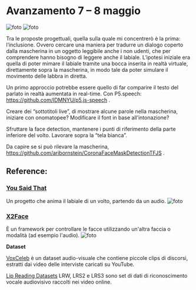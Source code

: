 # Avanzamento 7 – 8 maggio

![foto](https://github.com/ileniab/archive/new/master/ileniab/INVISIBLE/4.Avanzamento_7e8Maggio/progettazione.PNG)
![foto](https://github.com/ileniab/archive/new/master/ileniab/INVISIBLE/4.Avanzamento_7e8Maggio/prototipazione.PNG)

Tra le proposte progettuali, quella sulla quale mi concentrerò è la prima: l’inclusione. Ovvero cercare una maniera per tradurre un dialogo coperto dalla mascherina in un oggetto leggibile anche i non udenti, che per comprendere hanno bisogno di leggere anche il labiale.
L’ipotesi iniziale era quella di poter mimare il labiale tramite una bocca inserita in realtà virtuale, direttamente sopra la mascherina, in modo tale da poter simulare il movimento delle labbra in diretta.

Un primo approccio potrebbe essere quello di far comparire il testo del parlato in realtà aumentata in real-time. 
Con P5.speech: https://github.com/IDMNYU/p5.js-speech . 

Creare dei “sottotitoli live”, di mostrare alcune parole nella mascherina, iniziare con onomatopee? Modificare il font in base all’intonazione?


Sfruttare la face detection, mantenere i punti di riferimento della parte inferiore del volto. 
Lavorare sopra la “tela bianca”.

Da capire se si può rilevare la mascherina, https://github.com/aribornstein/CoronaFaceMaskDetectionTFJS .

## Reference:
### [You Said That](https://github.com/joonson/yousaidthat)
Un progetto che anima il labiale di un volto, partendo da un audio.
![foto](https://github.com/ileniab/archive/blob/master/ileniab/INVISIBLE/3.Proposte_progetto/img/foto-1.PNG)

### [X2Face](https://github.com/oawiles/X2Face)
È un framework per controllare le facce utilizzando un'altra faccia o modalità (ad esempio l'audio).
![foto](https://github.com/ileniab/archive/blob/master/ileniab/INVISIBLE/3.Proposte_progetto/img/foto-2.PNG)

**Dataset**

[VoxCeleb](http://www.robots.ox.ac.uk/~vgg/data/voxceleb/)
è un dataset audio-visuale che contiene piccole clips di discorsi, estratti dai video delle interviste caricati su YouTube.

[Lip Reading Datasets](http://www.robots.ox.ac.uk/~vgg/data/lip_reading/)
LRW, LRS2 e LRS3 sono set di dati di riconoscimento vocale audiovisivo raccolti nei video online.

